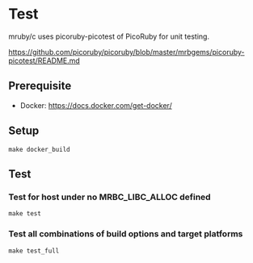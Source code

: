 # Test

mruby/c uses picoruby-picotest of PicoRuby for unit testing.

https://github.com/picoruby/picoruby/blob/master/mrbgems/picoruby-picotest/README.md

## Prerequisite

- Docker: https://docs.docker.com/get-docker/

## Setup

```
make docker_build
```

## Test

### Test for host under no MRBC_LIBC_ALLOC defined

```
make test
```

### Test all combinations of build options and target platforms

```
make test_full
```
